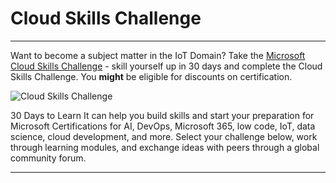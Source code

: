# Cloud Skills Challenge

---
Want to become a subject matter in the IoT Domain? Take the [Microsoft Cloud Skills Challenge](https://developer.microsoft.com/en-us/offers/30-days-to-learn-it) - skill yourself up in 30 days and complete the Cloud Skills Challenge. You **might** be eligible for discounts on certification.

![Cloud Skills Challenge](https://developer.microsoft.com/offers/img/img_white_awards.png)

30 Days to Learn It can help you build skills and start your preparation for Microsoft Certifications for AI, DevOps, Microsoft 365, low code, IoT, data science, cloud development, and more. Select your challenge below, work through learning modules, and exchange ideas with peers through a global community forum.

---

